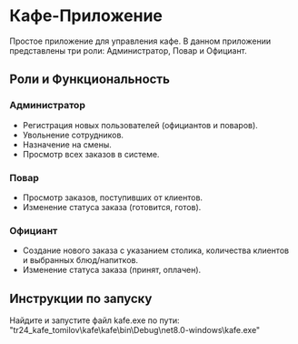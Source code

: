 # Кафе-Приложение

Простое приложение для управления кафе. В данном приложении представлены три роли: Администратор, Повар и Официант.

## Роли и Функциональность

### Администратор

- Регистрация новых пользователей (официантов и поваров).
- Увольнение сотрудников.
- Назначение на смены.
- Просмотр всех заказов в системе.

### Повар

- Просмотр заказов, поступивших от клиентов.
- Изменение статуса заказа (готовится, готов).

### Официант

- Создание нового заказа с указанием столика, количества клиентов и выбранных блюд/напитков.
- Изменение статуса заказа (принят, оплачен).

## Инструкции по запуску

Найдите и запустите файл kafe.exe по пути: "tr24_kafe_tomilov\kafe\kafe\bin\Debug\net8.0-windows\kafe.exe"

